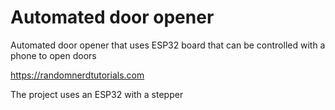 # Automated door opener
Automated door opener that uses ESP32 board that can be controlled with a phone to open doors

https://randomnerdtutorials.com

The project uses an ESP32 with a stepper

